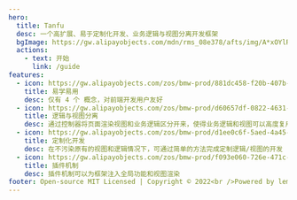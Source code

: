 ```yaml
---
hero:
  title: Tanfu
  desc: 一个高扩展、易于定制化开发、业务逻辑与视图分离开发框架
  bgImage: https://gw.alipayobjects.com/mdn/rms_08e378/afts/img/A*xOYlR4e8ihIAAAAAAAAAAABkARQnAQ
  actions:
    - text: 开始
      link: /guide
features:
  - icon: https://gw.alipayobjects.com/zos/bmw-prod/881dc458-f20b-407b-947a-95104b5ec82b/k79dm8ih_w144_h144.png
    title: 易学易用
    desc: 仅有 4 个 概念，对前端开发用户友好
  - icon: https://gw.alipayobjects.com/zos/bmw-prod/d60657df-0822-4631-9d7c-e7a869c2f21c/k79dmz3q_w126_h126.png
    title: 逻辑与视图分离
    desc: 通过控制器将页面渲染视图和业务逻辑区分开来，使得业务逻辑和视图可以高度复用
  - icon: https://gw.alipayobjects.com/zos/bmw-prod/d1ee0c6f-5aed-4a45-a507-339a4bfe076c/k7bjsocq_w144_h144.png
    title: 定制化开发
    desc: 在不污染原有的视图和逻辑情况下，可通过简单的方法完成定制逻辑/视图的开发
  - icon: https://gw.alipayobjects.com/zos/bmw-prod/f093e060-726e-471c-a53e-e988ed3f560c/kj9t9sk7_w144_h144.png
    title: 插件机制
    desc: 插件机制可以为框架注入全局功能和视图渲染
footer: Open-source MIT Licensed | Copyright © 2022<br />Powered by leman
---
```

